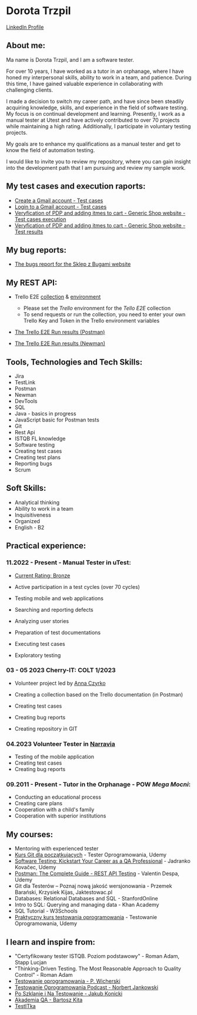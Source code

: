 # Dorota Trzpil 

[LinkedIn Profile](https://www.linkedin.com/in/dorota-trzpil/) 

## About me: 
Ma name is Dorota Trzpil, and I am a software tester. 

For over 10 years, I have worked as a tutor in an orphanage, where I have honed my interpersonal skills, ability to work in a team, and patience. During this time, I have gained valuable experience in collaborating with challenging clients.

I made a decision to switch my career path, and have since been steadily acquiring knowledge, skills, and experience in the field of software testing. My focus is on continual development and learning. Presently, I work as a manual tester at Utest and have actively contributed to over 70 projects while maintaining a high rating. Additionally, I participate in voluntary testing projects.
 
My goals are to enhance my qualifications as a manual tester and get to know the field of automation testing.

I would like to invite you to review my repository, where you can gain insight into the development path that I am pursuing and review my sample work.


## My test cases and execution raports:
* [Create a Gmail account - Test cases](https://github.com/DorotaTrzpil/Portfolio/blob/main/TC%26ExecutionReports/Gmail-CreateAccount-TC.ods) 
* [Login to a Gmail account - Test cases](https://github.com/DorotaTrzpil/Portfolio/blob/main/TC%26ExecutionReports/Gmail-LoginToAccount-TC.ods)
* [Veryfication of PDP and adding itmes to cart - Generic Shop website - Test cases execution](https://github.com/DorotaTrzpil/Portfolio/blob/main/TC%26ExecutionReports/GenericShop-PDP-TestCaseExecution.pdf)
* [Veryfication of PDP and adding itmes to cart - Generic Shop website - Test results](https://github.com/DorotaTrzpil/Portfolio/blob/main/TC%26ExecutionReports/GenericShop-PDP-TestResults.png)


## My bug reports: 
* [The bugs report for the Sklep z Bugami website](https://github.com/DorotaTrzpil/Portfolio/blob/main/BugsReports/SklepZBugami%20-%20BugsReport.ods) 

## My REST API: 
* Trello E2E [collection](https://github.com/DorotaTrzpil/Portfolio/blob/main/TrelloApiPostman/TrelloE2E.postman_collection.json) & [environment](https://github.com/DorotaTrzpil/Portfolio/blob/main/TrelloApiPostman/Trello.postman_environment.json)
   - Please set the _Trello_ environment for the _Tello E2E_ collection
   - To send requests or run the collection, 
  you need to enter your own Trello Key and Token in the Trello environment variables 

* [The Trello E2E Run results (Postman)](https://github.com/DorotaTrzpil/Portfolio/blob/main/TrelloApiPostman/TrelloE2E.RunResults.pdf)
* [The Trello E2E Run results (Newman)](https://github.com/DorotaTrzpil/Portfolio/blob/main/TrelloApiPostman/TrelloE2E.NewmanRun.png)




## Tools, Technologies and Tech Skills:
* Jira
* TestLink
* Postman
* Newman
* DevTools
* SQL
* Java - basics in progress 
* JavaScript basic for Postman tests
* Git
* Rest Api
* ISTQB FL knowledge
* Software testing
* Creating test cases
* Creating test plans
* Reporting bugs
* Scrum

## Soft Skills: 
* Analytical thinking
* Ability to work in a team 
* Inquisitiveness
* Organized 
* English - B2

## Practical experience: 

### **11.2022 - Present -  Manual Tester in uTest:**


* [Current Rating: Bronze](https://github.com/DorotaTrzpil/Portfolio/blob/main/Certificates/UtestRating.png)

* Active participation in a test cycles (over 70 cycles)
* Testing mobile and web applications

* Searching and reporting defects
* Analyzing user stories
* Preparation of test documentations
* Executing test cases
* Exploratory testing


### **03 - 05 2023 Cherry-IT: COLT 1/2023**
* Volunteer project led by [Anna Czyrko](https://www.linkedin.com/in/ania-czyrko-05933aa1/)


* Creating a collection based on the Trello documentation (in Postman)
* Creating test cases
* Creating bug reports
* Creating repository in GIT 

### **04.2023 Volunteer Tester in [Narravia](https://narravia.com/)**
* Testing of the mobile application 
* Creating test cases
* Creating bug reports


### **09.2011 - Present - Tutor in the Orphanage - POW _Mega Mocni_:**
* Conducting an educational process
* Creating care plans
* Cooperation with a child's family
* Cooperation with superior institutions

## My courses:
* Mentoring with experienced tester
* [Kurs Git dla początkujących](https://github.com/DorotaTrzpil/Portfolio/blob/main/Certificates/Git%20dla%20poczatkujacych.pdf) - Tester Oprogramowania, Udemy 
* [Software Testing: Kickstart Your Career as a QA Professional](https://github.com/DorotaTrzpil/Portfolio/blob/main/Certificates/Software%20Testing.pdf) - Jadranko Kovačec, Udemy 
* [Postman: The Complete Guide - REST API Testing](https://github.com/DorotaTrzpil/Portfolio/blob/main/Certificates/Postman%20V.Despa.pdf)  - Valentin Despa, Udemy 
* Git dla Testerów – Poznaj nową jakość wersjonowania - Przemek Barański, Krzysiek Kijas, Jaktestowac.pl 
* Databases: Relational Databases and SQL - StanfordOnline
* Intro to SQL: Querying and managing data - Khan Academy 
* SQL Tutorial - W3Schools 
* [Praktyczny kurs testowania oprogramowania](https://github.com/DorotaTrzpil/Portfolio/blob/main/Certificates/Praktyczny%20Kurs%20Testowania.pdf) - Testowanie Oprogramowania, Udemy





##  I learn and inspire from: 
* "Certyfikowany tester ISTQB. Poziom podstawowy" - Roman Adam, Stapp Lucjan
* "Thinking-Driven Testing. The Most Reasonable Approach to Quality Control" - Roman Adam
* [Testowanie oprogramowania - P. Wicherski](https://pwicherski.gitbook.io/testowanie-oprogramowania/)
* [Testowanie Oprogramowania Podcast - Norbert Jankowski](https://podcasttestowanie.pl/author/admin/)
* [Po Szklanie i Na Testowanie - Jakub Konicki](https://poszklanieinatestowanie.pl/
)
* [Akademia QA - Bartosz Kita](https://www.youtube.com/@akademiaqa)
* [TestITka](https://www.youtube.com/@TestITka)










